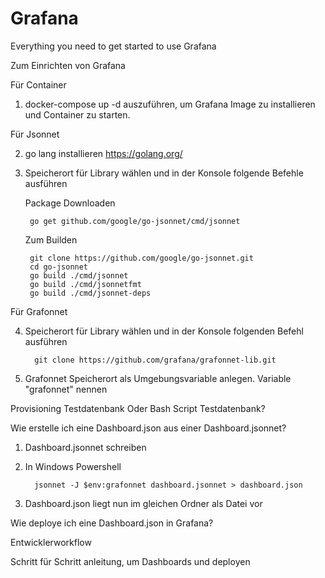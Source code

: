 # Grafana
Everything you need to get started to use Grafana


Zum Einrichten von Grafana

Für Container

1. docker-compose up -d auszuführen, um Grafana Image zu installieren und Container zu starten.

Für Jsonnet

2. go lang installieren https://golang.org/
   
3. Speicherort für Library wählen und in der Konsole folgende Befehle ausführen 
   
   Package Downloaden
   
        go get github.com/google/go-jsonnet/cmd/jsonnet
   Zum Builden
   
        git clone https://github.com/google/go-jsonnet.git
        cd go-jsonnet
        go build ./cmd/jsonnet
        go build ./cmd/jsonnetfmt
        go build ./cmd/jsonnet-deps

Für Grafonnet

4. Speicherort für Library wählen und in der Konsole folgenden Befehl ausführen 
   
         git clone https://github.com/grafana/grafonnet-lib.git
   
5. Grafonnet Speicherort als Umgebungsvariable anlegen. Variable "grafonnet" nennen

Provisioning Testdatenbank Oder Bash Script Testdatenbank?


Wie erstelle ich eine Dashboard.json aus einer Dashboard.jsonnet?

1. Dashboard.jsonnet schreiben
2. In Windows Powershell
   
         jsonnet -J $env:grafonnet dashboard.jsonnet > dashboard.json

3. Dashboard.json liegt nun im gleichen Ordner als Datei vor

Wie deploye ich eine Dashboard.json in Grafana?

      

Entwicklerworkflow


Schritt für Schritt anleitung, um Dashboards und deployen
